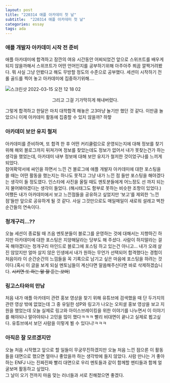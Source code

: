 ```yaml
---
layout: post
title: "220314 애플 아카데미 첫 날"
subtitle:  "220314 애플 아카데미 첫 날"
categories: essay
tags: ada
---
```

  
### 애플 개발자 아카데미 시작 전 준비  
  
애플 아카데미에 합격하고 잠깐의 여유 시간동안 어찌되었건 앞으로 스위프트를 배우게 되지 않을까해서 스위프트가 어떤 언어인지를 공부하기위해 아주아주 쬐끔 깔짝거려봤다. 뭐 사실 그냥 안봤다고 해도 무방할 정도의 수준으로 공부했다. 세션이 시작하기 전 롤 골드를 찍어 놓고 아카데미에 집중하기위해…. 

![스크린샷 2022-03-15 오전 12 18 02](https://user-images.githubusercontent.com/45965405/158203601-7c222a10-79b0-4469-841f-6c3acc7dbdab.png)
<center> 그리고 그걸 기가막히게 해내버렸다. </center>   
  
그렇게 합격하고 한달은 마치 대학합격 해놓은 고3마냥 놀기만 했던 것 같다. 이만큼 놀았으니 이제 아카데미 활동에 집중할 수 있지 않을까? 하핳  
  
### 아카데미 보안 유지 철저  
  
아카데미를 준비하며, 또 합격 한 후 어떤 커리큘럼으로 운영되는지에 대해 정보를 찾기위해 해외 블로그까지 뒤져가며 정보를 찾았는데도 정보가 없어서 내가 못찾는건가 하는 생각을 했었는데, 아카데미 내부 정보에 대해 보안 유지가 철저한 것이었구나를 느끼게 되었다.  
참여확약서에 싸인을 하면서 느낀 건 블로그에 애플 개발자 아카데미에 대한 포스팅을 쓸 때는 어떤 활동을 했는지는 하나도 못적고 그냥 내가 느낀 점 들만 포스팅을 해야겠다는 생각이 들 정도였다. 인스타에 사진을 올릴 때도 멘토분들에게 어느정도 선 까지 되는지 물어봐야겠다는 생각이 들었다. (해시태그도 함부로 못하는 비슷한 조항이 있었다.)  
어쨌든 내가 아카데미에서 보고 느낀점들을 공유하고 싶었지만 ‘보고’를 제외한 ‘느낀점’들만 앞으로 공유하게 될 것 같다. 사실 그것만으로도 매일매일이 새로워 설레고 벅찬 순간들의 연속이다.  
  
### 청개구리…??  
  
오늘 세션이 종료될 때 즈음 멘토분들이 블로그를 운영하는 것에 대해서는 지향하긴 하지만 아카데미에 대한 포스팅은 지양해달라는 당부도 해 주셨다. 사람이 하지말라는 걸 꼭 해야겠다는 청개구리 마인드로 블로그에 포스팅 하고 있는건 아니고… 내가 오래 살진 않았지만 얼마 살지 않은 인생에서 내가 원하는 무언가 선택되어 합격했다는 경험이 처음이라 이 순간순간의 느낌들을 꼭 기록으로 남기고 싶은 마음에 포스팅을 하려는 것이다.(혹시 이 글을 보게 되실 멘토님들이 계신다면 말씀해주신다면 바로 삭제하겠습니다. ~~시키면 또 하는 말 잘 듣는 꼬마~~)
  
### 링고스타와의 만남  
  
처음 내가 애플 아카데미 관련 홍보 영상을 찾기 위해 유튜브에 검색했을 때 단 두가지의 관련 영상 밖에 없었는데 그 중 유일한 성P와 링고가 나오는 오피셜 홍보 영상을 보고 지원을 했었는데 오늘 실제로 링고와 아이스브레이킹을 위한 이야기를 나누면서 이 이야기를 해야되나 말아야되나 고민을 많이 했다ㅋㅋㅋ 빨리 비대면이 끝나고 실제로 뵙고싶다. 유튜브에서 보던 사람을 이렇게 뵐 수 있다니!ㅋㅋㅋ  
  
### 아직은 잘 모르겠지만  
  
오늘 처음 시작했고 앞으로 할 일들이 무궁무진하겠지만 오늘 처음 느낀 점으론 이 활동들을 대면으로 했으면 얼마나 좋았을까 하는 생각밖에 들지 않았다. 사람 만나는 거 좋아하는 ENFJ 나는 진짜진짜 빨리 대면으로 우리 멘토들과 같이 함께할 멘티들과 함께 얼굴보며 활동하고 싶었다.  
그 날이 오기 전까지 마음 맞는 러너들과 서로 친해졌으면 좋겠다.  
